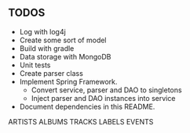TODOS
-----
* Log with log4j
* Create some sort of model
* Build with gradle
* Data storage with MongoDB
* Unit tests
* Create parser class
* Implement Spring Framework.
    * Convert service, parser and DAO to singletons
    * Inject parser and DAO instances into service
* Document dependencies in this README.

ARTISTS
ALBUMS
TRACKS
LABELS
EVENTS

